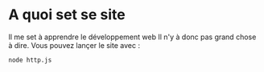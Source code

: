 # A quoi set se site
Il me set à apprendre le développement web
Il n'y à donc pas grand chose à dire.
Vous pouvez lançer le site avec :
```terminal
node http.js
```
